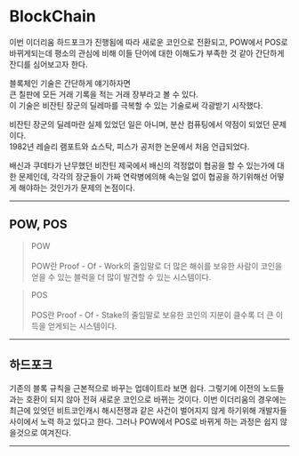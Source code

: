 # BlockChain

이번 이더리움 하드포크가 진행됨에 따라 새로운 코인으로 전환되고, POW에서 POS로 바뀌게되는데 평소의 관심에 비해 이들 단어에 대한 이해도가 부족한 것 같아 간단하게 잔디를 심어보고자 한다.

블록체인 기술은 간단하게 얘기하자면<br>
큰 칠판에 모든 거래 기록을 적는 거래 장부라고 볼 수 있다.<br>
이 기술은 비잔틴 장군의 딜레마를 극복할 수 있는 기술로써 각광받기 시작했다.

비잔틴 장군의 딜레마란 실제 있었던 일은 아니며, 분산 컴퓨팅에서 약점이 되었던 문제이다.<br>
1982년 레슬리 램포트와 쇼스탁, 피스가 공저한 논문에서 처음 언급되었다.<br>

배신과 쿠데타가 난무했던 비잔틴 제국에서 배신의 걱정없이 협공을 할 수 있는가에 대한 문제인데, 각각의 장군들이 가짜 연락병에의해 속는일 없이 협공을 하기위해선 어떻게 해야하는 것인가가 문제의 논점이다.<br>

-----
## POW, POS

> POW <br><br>
POW란 Proof - Of - Work의 줄임말로 더 많은 해쉬를 보유한 사람이 코인을 얻을 수 있는 블럭을 더 많이 발견할 수 있는 시스템이다.

> POS <br><br>
POS란 Proof - Of - Stake의 줄임말로 보유한 코인의 지분이 클수록 더 큰 이득을 얻게되는 시스템이다.

----
## 하드포크
기존의 블록 규칙을 근본적으로 바꾸는 업데이트라 보면 쉽다. 그렇기에 이전의 노드들과는 호환이 되지 않아 전혀 새로운 코인으로 바뀌는 것이다. 이번 이더리움의 경우에는 최근에 있엇던 비트코인캐시 해시전쟁과 같은 사건이 벌어지지 않게 하기위해 개발자들사이에서 노력 하고 있다고 한다. 그러나 POW에서 POS로 바뀌게 하는 과정은 쉽지 않을것으로 여겨진다.

-----
